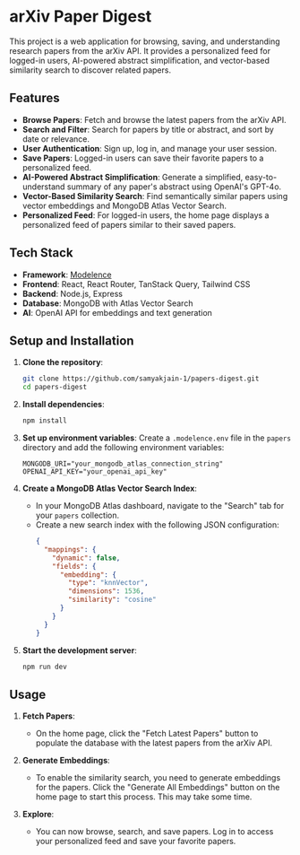 # arXiv Paper Digest

This project is a web application for browsing, saving, and understanding research papers from the arXiv API. It provides a personalized feed for logged-in users, AI-powered abstract simplification, and vector-based similarity search to discover related papers.

## Features

- **Browse Papers**: Fetch and browse the latest papers from the arXiv API.
- **Search and Filter**: Search for papers by title or abstract, and sort by date or relevance.
- **User Authentication**: Sign up, log in, and manage your user session.
- **Save Papers**: Logged-in users can save their favorite papers to a personalized feed.
- **AI-Powered Abstract Simplification**: Generate a simplified, easy-to-understand summary of any paper's abstract using OpenAI's GPT-4o.
- **Vector-Based Similarity Search**: Find semantically similar papers using vector embeddings and MongoDB Atlas Vector Search.
- **Personalized Feed**: For logged-in users, the home page displays a personalized feed of papers similar to their saved papers.

## Tech Stack

- **Framework**: [Modelence](https://modelence.com)
- **Frontend**: React, React Router, TanStack Query, Tailwind CSS
- **Backend**: Node.js, Express
- **Database**: MongoDB with Atlas Vector Search
- **AI**: OpenAI API for embeddings and text generation

## Setup and Installation

1.  **Clone the repository**:
    ```bash
    git clone https://github.com/samyakjain-1/papers-digest.git
    cd papers-digest
    ```

2.  **Install dependencies**:
    ```bash
    npm install
    ```

3.  **Set up environment variables**:
    Create a `.modelence.env` file in the `papers` directory and add the following environment variables:

    ```env
    MONGODB_URI="your_mongodb_atlas_connection_string"
    OPENAI_API_KEY="your_openai_api_key"
    ```

4.  **Create a MongoDB Atlas Vector Search Index**:
    *   In your MongoDB Atlas dashboard, navigate to the "Search" tab for your `papers` collection.
    *   Create a new search index with the following JSON configuration:
        ```json
        {
          "mappings": {
            "dynamic": false,
            "fields": {
              "embedding": {
                "type": "knnVector",
                "dimensions": 1536,
                "similarity": "cosine"
              }
            }
          }
        }
        ```

5.  **Start the development server**:
    ```bash
    npm run dev
    ```

## Usage

1.  **Fetch Papers**:
    *   On the home page, click the "Fetch Latest Papers" button to populate the database with the latest papers from the arXiv API.

2.  **Generate Embeddings**:
    *   To enable the similarity search, you need to generate embeddings for the papers. Click the "Generate All Embeddings" button on the home page to start this process. This may take some time.

3.  **Explore**:
    *   You can now browse, search, and save papers. Log in to access your personalized feed and save your favorite papers.
